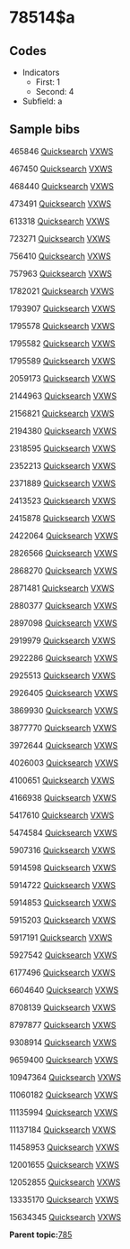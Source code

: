 # 78514$a

## Codes

-   Indicators
    -   First: 1
    -   Second: 4
-   Subfield: a

## Sample bibs

465846 [Quicksearch](https://search.library.yale.edu/catalog/465846) [VXWS](http://prodorbis.library.yale.edu:7014/vxws/GetHoldingsService?bibId=465846)

467450 [Quicksearch](https://search.library.yale.edu/catalog/467450) [VXWS](http://prodorbis.library.yale.edu:7014/vxws/GetHoldingsService?bibId=467450)

468440 [Quicksearch](https://search.library.yale.edu/catalog/468440) [VXWS](http://prodorbis.library.yale.edu:7014/vxws/GetHoldingsService?bibId=468440)

473491 [Quicksearch](https://search.library.yale.edu/catalog/473491) [VXWS](http://prodorbis.library.yale.edu:7014/vxws/GetHoldingsService?bibId=473491)

613318 [Quicksearch](https://search.library.yale.edu/catalog/613318) [VXWS](http://prodorbis.library.yale.edu:7014/vxws/GetHoldingsService?bibId=613318)

723271 [Quicksearch](https://search.library.yale.edu/catalog/723271) [VXWS](http://prodorbis.library.yale.edu:7014/vxws/GetHoldingsService?bibId=723271)

756410 [Quicksearch](https://search.library.yale.edu/catalog/756410) [VXWS](http://prodorbis.library.yale.edu:7014/vxws/GetHoldingsService?bibId=756410)

757963 [Quicksearch](https://search.library.yale.edu/catalog/757963) [VXWS](http://prodorbis.library.yale.edu:7014/vxws/GetHoldingsService?bibId=757963)

1782021 [Quicksearch](https://search.library.yale.edu/catalog/1782021) [VXWS](http://prodorbis.library.yale.edu:7014/vxws/GetHoldingsService?bibId=1782021)

1793907 [Quicksearch](https://search.library.yale.edu/catalog/1793907) [VXWS](http://prodorbis.library.yale.edu:7014/vxws/GetHoldingsService?bibId=1793907)

1795578 [Quicksearch](https://search.library.yale.edu/catalog/1795578) [VXWS](http://prodorbis.library.yale.edu:7014/vxws/GetHoldingsService?bibId=1795578)

1795582 [Quicksearch](https://search.library.yale.edu/catalog/1795582) [VXWS](http://prodorbis.library.yale.edu:7014/vxws/GetHoldingsService?bibId=1795582)

1795589 [Quicksearch](https://search.library.yale.edu/catalog/1795589) [VXWS](http://prodorbis.library.yale.edu:7014/vxws/GetHoldingsService?bibId=1795589)

2059173 [Quicksearch](https://search.library.yale.edu/catalog/2059173) [VXWS](http://prodorbis.library.yale.edu:7014/vxws/GetHoldingsService?bibId=2059173)

2144963 [Quicksearch](https://search.library.yale.edu/catalog/2144963) [VXWS](http://prodorbis.library.yale.edu:7014/vxws/GetHoldingsService?bibId=2144963)

2156821 [Quicksearch](https://search.library.yale.edu/catalog/2156821) [VXWS](http://prodorbis.library.yale.edu:7014/vxws/GetHoldingsService?bibId=2156821)

2194380 [Quicksearch](https://search.library.yale.edu/catalog/2194380) [VXWS](http://prodorbis.library.yale.edu:7014/vxws/GetHoldingsService?bibId=2194380)

2318595 [Quicksearch](https://search.library.yale.edu/catalog/2318595) [VXWS](http://prodorbis.library.yale.edu:7014/vxws/GetHoldingsService?bibId=2318595)

2352213 [Quicksearch](https://search.library.yale.edu/catalog/2352213) [VXWS](http://prodorbis.library.yale.edu:7014/vxws/GetHoldingsService?bibId=2352213)

2371889 [Quicksearch](https://search.library.yale.edu/catalog/2371889) [VXWS](http://prodorbis.library.yale.edu:7014/vxws/GetHoldingsService?bibId=2371889)

2413523 [Quicksearch](https://search.library.yale.edu/catalog/2413523) [VXWS](http://prodorbis.library.yale.edu:7014/vxws/GetHoldingsService?bibId=2413523)

2415878 [Quicksearch](https://search.library.yale.edu/catalog/2415878) [VXWS](http://prodorbis.library.yale.edu:7014/vxws/GetHoldingsService?bibId=2415878)

2422064 [Quicksearch](https://search.library.yale.edu/catalog/2422064) [VXWS](http://prodorbis.library.yale.edu:7014/vxws/GetHoldingsService?bibId=2422064)

2826566 [Quicksearch](https://search.library.yale.edu/catalog/2826566) [VXWS](http://prodorbis.library.yale.edu:7014/vxws/GetHoldingsService?bibId=2826566)

2868270 [Quicksearch](https://search.library.yale.edu/catalog/2868270) [VXWS](http://prodorbis.library.yale.edu:7014/vxws/GetHoldingsService?bibId=2868270)

2871481 [Quicksearch](https://search.library.yale.edu/catalog/2871481) [VXWS](http://prodorbis.library.yale.edu:7014/vxws/GetHoldingsService?bibId=2871481)

2880377 [Quicksearch](https://search.library.yale.edu/catalog/2880377) [VXWS](http://prodorbis.library.yale.edu:7014/vxws/GetHoldingsService?bibId=2880377)

2897098 [Quicksearch](https://search.library.yale.edu/catalog/2897098) [VXWS](http://prodorbis.library.yale.edu:7014/vxws/GetHoldingsService?bibId=2897098)

2919979 [Quicksearch](https://search.library.yale.edu/catalog/2919979) [VXWS](http://prodorbis.library.yale.edu:7014/vxws/GetHoldingsService?bibId=2919979)

2922286 [Quicksearch](https://search.library.yale.edu/catalog/2922286) [VXWS](http://prodorbis.library.yale.edu:7014/vxws/GetHoldingsService?bibId=2922286)

2925513 [Quicksearch](https://search.library.yale.edu/catalog/2925513) [VXWS](http://prodorbis.library.yale.edu:7014/vxws/GetHoldingsService?bibId=2925513)

2926405 [Quicksearch](https://search.library.yale.edu/catalog/2926405) [VXWS](http://prodorbis.library.yale.edu:7014/vxws/GetHoldingsService?bibId=2926405)

3869930 [Quicksearch](https://search.library.yale.edu/catalog/3869930) [VXWS](http://prodorbis.library.yale.edu:7014/vxws/GetHoldingsService?bibId=3869930)

3877770 [Quicksearch](https://search.library.yale.edu/catalog/3877770) [VXWS](http://prodorbis.library.yale.edu:7014/vxws/GetHoldingsService?bibId=3877770)

3972644 [Quicksearch](https://search.library.yale.edu/catalog/3972644) [VXWS](http://prodorbis.library.yale.edu:7014/vxws/GetHoldingsService?bibId=3972644)

4026003 [Quicksearch](https://search.library.yale.edu/catalog/4026003) [VXWS](http://prodorbis.library.yale.edu:7014/vxws/GetHoldingsService?bibId=4026003)

4100651 [Quicksearch](https://search.library.yale.edu/catalog/4100651) [VXWS](http://prodorbis.library.yale.edu:7014/vxws/GetHoldingsService?bibId=4100651)

4166938 [Quicksearch](https://search.library.yale.edu/catalog/4166938) [VXWS](http://prodorbis.library.yale.edu:7014/vxws/GetHoldingsService?bibId=4166938)

5417610 [Quicksearch](https://search.library.yale.edu/catalog/5417610) [VXWS](http://prodorbis.library.yale.edu:7014/vxws/GetHoldingsService?bibId=5417610)

5474584 [Quicksearch](https://search.library.yale.edu/catalog/5474584) [VXWS](http://prodorbis.library.yale.edu:7014/vxws/GetHoldingsService?bibId=5474584)

5907316 [Quicksearch](https://search.library.yale.edu/catalog/5907316) [VXWS](http://prodorbis.library.yale.edu:7014/vxws/GetHoldingsService?bibId=5907316)

5914598 [Quicksearch](https://search.library.yale.edu/catalog/5914598) [VXWS](http://prodorbis.library.yale.edu:7014/vxws/GetHoldingsService?bibId=5914598)

5914722 [Quicksearch](https://search.library.yale.edu/catalog/5914722) [VXWS](http://prodorbis.library.yale.edu:7014/vxws/GetHoldingsService?bibId=5914722)

5914853 [Quicksearch](https://search.library.yale.edu/catalog/5914853) [VXWS](http://prodorbis.library.yale.edu:7014/vxws/GetHoldingsService?bibId=5914853)

5915203 [Quicksearch](https://search.library.yale.edu/catalog/5915203) [VXWS](http://prodorbis.library.yale.edu:7014/vxws/GetHoldingsService?bibId=5915203)

5917191 [Quicksearch](https://search.library.yale.edu/catalog/5917191) [VXWS](http://prodorbis.library.yale.edu:7014/vxws/GetHoldingsService?bibId=5917191)

5927542 [Quicksearch](https://search.library.yale.edu/catalog/5927542) [VXWS](http://prodorbis.library.yale.edu:7014/vxws/GetHoldingsService?bibId=5927542)

6177496 [Quicksearch](https://search.library.yale.edu/catalog/6177496) [VXWS](http://prodorbis.library.yale.edu:7014/vxws/GetHoldingsService?bibId=6177496)

6604640 [Quicksearch](https://search.library.yale.edu/catalog/6604640) [VXWS](http://prodorbis.library.yale.edu:7014/vxws/GetHoldingsService?bibId=6604640)

8708139 [Quicksearch](https://search.library.yale.edu/catalog/8708139) [VXWS](http://prodorbis.library.yale.edu:7014/vxws/GetHoldingsService?bibId=8708139)

8797877 [Quicksearch](https://search.library.yale.edu/catalog/8797877) [VXWS](http://prodorbis.library.yale.edu:7014/vxws/GetHoldingsService?bibId=8797877)

9308914 [Quicksearch](https://search.library.yale.edu/catalog/9308914) [VXWS](http://prodorbis.library.yale.edu:7014/vxws/GetHoldingsService?bibId=9308914)

9659400 [Quicksearch](https://search.library.yale.edu/catalog/9659400) [VXWS](http://prodorbis.library.yale.edu:7014/vxws/GetHoldingsService?bibId=9659400)

10947364 [Quicksearch](https://search.library.yale.edu/catalog/10947364) [VXWS](http://prodorbis.library.yale.edu:7014/vxws/GetHoldingsService?bibId=10947364)

11060182 [Quicksearch](https://search.library.yale.edu/catalog/11060182) [VXWS](http://prodorbis.library.yale.edu:7014/vxws/GetHoldingsService?bibId=11060182)

11135994 [Quicksearch](https://search.library.yale.edu/catalog/11135994) [VXWS](http://prodorbis.library.yale.edu:7014/vxws/GetHoldingsService?bibId=11135994)

11137184 [Quicksearch](https://search.library.yale.edu/catalog/11137184) [VXWS](http://prodorbis.library.yale.edu:7014/vxws/GetHoldingsService?bibId=11137184)

11458953 [Quicksearch](https://search.library.yale.edu/catalog/11458953) [VXWS](http://prodorbis.library.yale.edu:7014/vxws/GetHoldingsService?bibId=11458953)

12001655 [Quicksearch](https://search.library.yale.edu/catalog/12001655) [VXWS](http://prodorbis.library.yale.edu:7014/vxws/GetHoldingsService?bibId=12001655)

12052855 [Quicksearch](https://search.library.yale.edu/catalog/12052855) [VXWS](http://prodorbis.library.yale.edu:7014/vxws/GetHoldingsService?bibId=12052855)

13335170 [Quicksearch](https://search.library.yale.edu/catalog/13335170) [VXWS](http://prodorbis.library.yale.edu:7014/vxws/GetHoldingsService?bibId=13335170)

15634345 [Quicksearch](https://search.library.yale.edu/catalog/15634345) [VXWS](http://prodorbis.library.yale.edu:7014/vxws/GetHoldingsService?bibId=15634345)

**Parent topic:**[785](../../tags/785/785.md)

